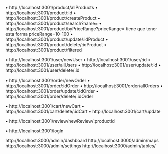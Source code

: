 • http://localhost:3001/product/allProducts
• http://localhost:3001/product/:id
• http://localhost:3001/product/createProduct
• http://localhost:3001/product/search?name=
• http://localhost:3001/product/byPriceRange?priceRange= tiene que tener esta forma priceRange=10-100
• http://localhost:3001/product/update/:idProduct
• http://localhost:3001/product/delete/:idProduct
• http://localhost:3001/product/filtered

• http://localhost:3001/user/newUser
• http://localhost:3001/user/:id
• http://localhost:3001/user/allUsers
• http://localhost:3001/user/update/:id
• http://localhost:3001/user/delete/:id

• http://localhost:3001/order/newOrder
• http://localhost:3001/order/:idOrder
• http://localhost:3001/order/allOrders
• http://localhost:3001/order/update/:idOrder
• http://localhost:3001/order/delete/:idOrder

• http://localhost:3001/cart/newCart
• http://localhost:3001/cart/delete/:idCart
• http://localhost:3001/cart/update

• http://localhost:3001/review/newReview/:productId

• http://localhost:3001/logIn

http://localhost:3000/admin/dashboard
http://localhost:3000/admin/maps
http://localhost:3000/admin/settings
http://localhost:3000/admin/tables/
